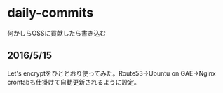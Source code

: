 # daily-commits
何かしらOSSに貢献したら書き込む

## 2016/5/15
Let's encryptをひととおり使ってみた。Route53->Ubuntu on GAE->Nginx
crontabも仕掛けて自動更新されるように設定。
